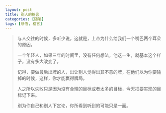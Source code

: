 ```yaml
---
layout: post
title: 别人的格言
categories: [随笔]
tags: [感悟, 格言]
---
```

> 与人交往的时候，多听少说。这就是，上帝为什么给我们一个嘴巴两个耳朵的原因。
> 
> 一个年轻人，如果三年的时间里，没有任何想法，他这一生，就基本这个样子，没有多大改变了。
> 
> 记得，要做最后出牌的人，出让别人觉得出其不意的牌，在他们以为你要输掉的时候，这样，你才能赢得牌局。
> 
> 人之所以失败只是因为没有合理的目标或者太多的目标，今天把要实现的目标记下来。
> 
> 别为你自己和别人下定论，你所看到听到的可能只是一面。